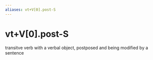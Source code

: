 ```yaml
---
aliases: vt+V[0].post-S
---
```

# vt+V[0].post-S

transitve verb with a verbal object, postposed and being modified by a sentence